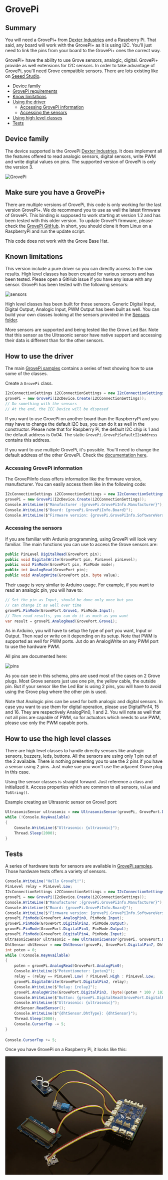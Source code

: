# GrovePi

## Summary

You will need a GrovePi+ from [Dexter Industries](https://www.dexterindustries.com/grovepi/) and a Raspberry Pi. That said, any board will work with the GrovePi+ as it is using I2C. You’ll just need to link the pins from your board to the GrovePi+ ones the correct way.

GrovePi+ have the ability to use Grove sensors, analogic, digital. GrovePi+ provide as well extensions for I2C sensors. In order to take advantage of GrovePi, you'll need Grove compatible sensors. There are lots existing like on [Seeed Studio](http://wiki.seeedstudio.com/Grove/).

- [Device family](./README.md#device-family)
- [GrovePi requirements](./README.md#make-sure-you-have-a-GrovePi+)
- [Know limitations](./README.md#known-limitations)
- [Using the driver](./README.md#how-to-use-the-driver)
  - [Accessing GrovePi information](./README.md#accessing-GrovePi-information)
  - [Accessing the sensors](./README.md#accessing-the-sensors)
- [Using high level classes](./README.md#how-to-use-the-high-level-classes)
- [Tests](./README.md#tests)

## Device family

The device supported is the GrovePi [Dexter Industries](https://www.dexterindustries.com/GrovePi/). It does implement all the features offered to read analogic sensors, digital sensors, write PWM and write digital values on pins. The supported version of GrovePi is only the version 3.

![GrovePi](grovepi.jpg)

## Make sure you have a GrovePi+

There are multiple versions of GrovePi, this code is only working for the last version GrovePi+. We do recommend you to use as well the latest firmware of GrovePi. This binding is supposed to work starting at version 1.2 and has been tested with this older version. To update GrovePi firmware, please check the [GrovePi GitHub](https://github.com/DexterInd/GrovePi/blob/master/Firmware/firmware_update.sh). In short, you should clone it from Linux on a RaspberryPi and run the update script.

This code does not work with the Grove Base Hat.

## Known limitations

This version include a pure driver so you can directly access to the raw results. High level classes has been created for various sensors and has been tested. Please open a GitHub issue if you have any issue with any sensor. GrovePi has been tested with the following sensors:

![sensors](grovepisensors.png)

High level classes has been built for those sensors. Generic Digital Input, Digital Output, Analogic Input, PWM Output has been built as well. You can build your own classes looking at the sensors provided in the [Sensors folder](./Sensors).

More sensors are supported and being tested like the Grove Led Bar. Note that this sensor as the Ultrasonic sensor have native support and accessing their data is different than for the other sensors.

## How to use the driver

The main [GrovePi samples](https://github.com/dotnet/iot/tree/main/src/devices/GrovePi/samples) contains a series of test showing how to use some of the classes.

Create a ```GrovePi``` class.

```csharp
I2cConnectionSettings i2CConnectionSettings = new I2cConnectionSettings(1, GrovePi.GrovePiSefaultI2cAddress);
grovePi = new GrovePi(I2cDevice.Create(i2CConnectionSettings));
// Do something with the sensors
// At the end, the IEC Device will be disposed
```

If you want to use GrovePi on another board than the RaspberryPi and you may have to change the default I2C  bus, you can do it as well in the constructor. Please note that for Raspberry Pi, the default I2C chip is 1 and the default address is 0x04. The static ```GrovePi.GrovePiSefaultI2cAddress``` contains this address.

If you want to use multiple GrovePi, it's possible. You'll need to change the default address of the other GrovePi. Check the [documentation here](https://www.dexterindustries.com/GrovePi/programming/using-multiple-grovepis-together/).

### Accessing GrovePi information

The GrovePiInfo class offers information like the firmware version, manufacturer. You can easily access them like in the following code:

```csharp
I2cConnectionSettings i2CConnectionSettings = new I2cConnectionSettings(1, GrovePi.GrovePiSefaultI2cAddress);
grovePi = new GrovePi(I2cDevice.Create(i2CConnectionSettings));
Console.WriteLine($"Manufacturer :{grovePi.GrovePiInfo.Manufacturer}");
Console.WriteLine($"Board: {grovePi.GrovePiInfo.Board}");
Console.WriteLine($"Firmware version: {grovePi.GrovePiInfo.SoftwareVersion}");
```

### Accessing the sensors

If you are familiar with Ardunio programming, using GrovePi will look very familiar. The main functions you can use to access the Grove sensors are:

```csharp
public PinLevel DigitalRead(GrovePort pin);
public void DigitalWrite(GrovePort pin, PinLevel pinLevel);
public void PinMode(GrovePort pin, PinMode mode);
public int AnalogRead(GrovePort pin);
public void AnalogWrite(GrovePort pin, byte value);
```

Their usage is very similar to Arduino usage. For example, if you want to read an analogic pin, you will have to:

```csharp
// Set the pin as Input, should be done only once but you
// can change it as well over time
grovePi.PinMode(GrovePort.Grove1, PinMode.Input);
// Then read results, you can do it as much as you want
var result = grovePi.AnalogRead(GrovePort.Grove1);
```

As in Arduino, you will have to setup the type of port you want, Input or Output. Then read or write on it depending on its setup. Note that PWM is supported as well for PWM ports. Jut do an AnalogWrite on any PWM port to use the hardware PWM.

All pins are documented here:

![pins](GrovePort.png)

As you can see in this schema, pins are used most of the cases on 2 Grove plugs. Most Grove sensors just use one pin, the yellow cable, the outside pin. But if your sensor like the Led Bar is using 2 pins, you will have to avoid using the Grove plug where the other pin is used.

Note that Analogic pins can be used for both analogic and digital sensors. In case you want to use them for digital operation, please use DigitalPin14, 15 and 16. They are respectively AnalogPin0, 1 and 2. You will note as well that not all pins are capable of PWM, so for actuators which needs to use PWM, please use only the PWM capable ports.

## How to use the high level classes

There are high level classes to handle directly sensors like analogic sensors, buzzers, leds, buttons. All the sensors are using only 1 pin out of the 2 available. There is nothing presenting you to use the 2 pins if you have a sensor using 2 pins. Just make sue you won't use the adjacent Grove plug in this case.

Using the sensor classes is straight forward. Just reference a class and initialized it. Access properties which are common to all sensors, ```Value``` and ```ToString()```.

Example creating an Ultrasonic sensor on Grove1 port:

```csharp
UltrasonicSensor ultrasonic = new UltrasonicSensor(grovePi, GrovePort.DigitalPin6);
while (!Console.KeyAvailable)
{
    Console.WriteLine($"Ultrasonic: {ultrasonic}");
    Thread.Sleep(2000);
}
```

## Tests

A series of hardware tests for sensors are available in [GrovePi.samples](https://github.com/dotnet/iot/tree/main/src/devices/GrovePi/samples). Those hardware tests offers a variety of sensors.

```csharp
Console.WriteLine("Hello GrovePi!");
PinLevel relay = PinLevel.Low;
I2cConnectionSettings i2CConnectionSettings = new I2cConnectionSettings(1, GrovePi.GrovePiSefaultI2cAddress);
grovePi = new GrovePi(I2cDevice.Create(i2CConnectionSettings));
Console.WriteLine($"Manufacturer :{grovePi.GrovePiInfo.Manufacturer}");
Console.WriteLine($"Board: {grovePi.GrovePiInfo.Board}");
Console.WriteLine($"Firmware version: {grovePi.GrovePiInfo.SoftwareVersion}");
grovePi.PinMode(GrovePort.AnalogPin0, PinMode.Input);
grovePi.PinMode(GrovePort.DigitalPin2, PinMode.Output);
grovePi.PinMode(GrovePort.DigitalPin3, PinMode.Output);
grovePi.PinMode(GrovePort.DigitalPin4, PinMode.Input);
UltrasonicSensor ultrasonic = new UltrasonicSensor(grovePi, GrovePort.DigitalPin6);
DhtSensor dhtSensor = new DhtSensor(grovePi, GrovePort.DigitalPin7, DhtType.Dht11);
int poten = 0;
while (!Console.KeyAvailable)
{
    poten = grovePi.AnalogRead(GrovePort.AnalogPin0);
    Console.WriteLine($"Potentiometer: {poten}");
    relay = (relay == PinLevel.Low) ? PinLevel.High : PinLevel.Low;
    grovePi.DigitalWrite(GrovePort.DigitalPin2, relay);
    Console.WriteLine($"Relay: {relay}");
    grovePi.AnalogWrite(GrovePort.DigitalPin3, (byte)(poten * 100 / 1023));
    Console.WriteLine($"Button: {grovePi.DigitalRead(GrovePort.DigitalPin4)}");
    Console.WriteLine($"Ultrasonic: {ultrasonic}");
    dhtSensor.ReadSensor();
    Console.WriteLine($"{dhtSensor.DhtType}: {dhtSensor}");
    Thread.Sleep(2000);
    Console.CursorTop -= 5;
}

Console.CursorTop += 5;
```

Once you have GrovePi on a Raspberry Pi, it looks like this:

![sample](sample.jpg)
